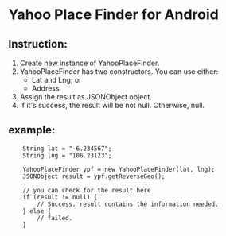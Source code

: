 Yahoo Place Finder for Android
==============================

Instruction:
------------

1. Create new instance of YahooPlaceFinder.
2. YahooPlaceFinder has two constructors. You can use either:
   - Lat and Lng; or
   - Address
3. Assign the result as JSONObject object.
4. If it's success, the result will be not null. Otherwise, null.

example:
--------

        String lat = "-6.234567";
        String lng = "106.23123";
        
        YahooPlaceFinder ypf = new YahooPlaceFinder(lat, lng);
        JSONObject result = ypf.getReverseGeo();
        
        // you can check for the result here
        if (result != null) {
            // Success. result contains the information needed.
        } else {
            // failed.
        }

